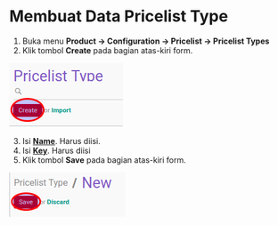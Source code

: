 # Membuat Data Pricelist Type

1. Buka menu **Product -> Configuration -> Pricelist -> Pricelist Types**
2. Klik tombol **Create** pada bagian atas-kiri form.

![](../../img/pricelist-type/tombol-create.png)

3. Isi **[Name](./penjelasan.md#field-name)**. Harus diisi.
4. Isi **[Key](./penjelasan.md#field-key)**. Harus diisi
5. Klik tombol **Save** pada bagian atas-kiri form.

![](../../img/pricelist-type/tombol-save.png)


